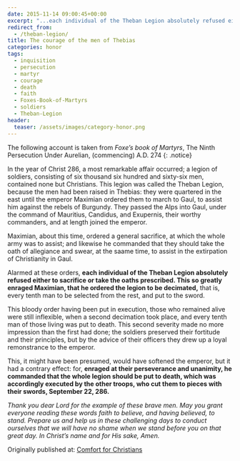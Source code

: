 ```yaml
---
date: 2015-11-14 09:00:45+00:00
excerpt: "...each individual of the Theban Legion absolutely refused either to sacrifice or take the oaths prescribed. This so greatly enraged Maximian, that he ordered the legion to be decimated..."
redirect_from:
  - /theban-legion/
title: The courage of the men of Thebias
categories: honor
tags:
  - inquisition
  - persecution
  - martyr
  - courage
  - death
  - faith
  - Foxes-Book-of-Martyrs
  - soldiers
  - Theban-Legion
header:
  teaser: /assets/images/category-honor.png
---
```




The following account is taken from *Foxe’s book of Martyrs*, The Ninth Persecution Under Aurelian, (commencing) A.D. 274
{: .notice}

In the year of Christ 286, a most remarkable affair occurred; a legion of soldiers, consisting of six thousand six hundred and sixty-six men, contained none but Christians. This legion was called the Theban Legion, because the men had been raised in Thebias: they were quartered in the east until the emperor Maximian ordered them to march to Gaul, to assist him against the rebels of Burgundy. They passed the Alps into Gaul, under the command of Mauritius, Candidus, and Exupernis, their worthy commanders, and at length joined the emperor.

Maximian, about this time, ordered a general sacrifice, at which the whole army was to assist; and likewise he commanded that they should take the oath of allegiance and swear, at the saame time, to assist in the extirpation of Christianity in Gaul.

Alarmed at these orders, **each individual of the Theban Legion absolutely refused either to sacrifice or take the oaths prescribed. This so greatly enraged Maximian, that he ordered the legion to be decimated,** that is, every tenth man to be selected from the rest, and put to the sword.

This bloody order having been put in execution, those who remained alive were still inflexible, when a second decimation took place, and every tenth man of those living was put to death. This second severity made no more impression than the first had done; the soldiers preserved their fortitude and their principles, but by the advice of their officers they drew up a loyal remonstrance to the emperor.

This, it might have been presumed, would have softened the emperor, but it had a contrary effect: for, **enraged at their perseverance and unanimity, he commanded that the whole legion should be put to death, which was accordingly executed by the other troops, who cut them to pieces with their swords, September 22, 286.**



_Thank you dear Lord for the example of these brave men.  May you grant everyone reading these words faith to believe, and having believed, to stand.  Prepare us and help us in these challenging days to conduct ourselves that we will have no shame when we stand before you on that great day.  In Christ’s name and for His sake, Amen._

<div>Originally published at: <a href='http://www.alecsatin.com/'>Comfort for Christians</a></div>
